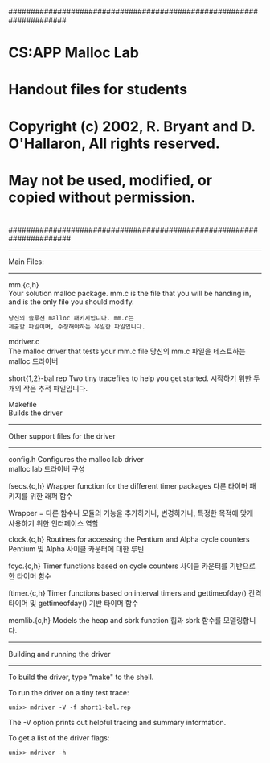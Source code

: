 #####################################################################
# CS:APP Malloc Lab
# Handout files for students
#
# Copyright (c) 2002, R. Bryant and D. O'Hallaron, All rights reserved.
# May not be used, modified, or copied without permission.
#
######################################################################

***********
Main Files:
***********

mm.{c,h}	
	Your solution malloc package. mm.c is the file that you
	will be handing in, and is the only file you should modify.

	당신의 솔루션 malloc 패키지입니다. mm.c는
	제출할 파일이며, 수정해야하는 유일한 파일입니다.

mdriver.c	
	The malloc driver that tests your mm.c file
	당신의 mm.c 파일을 테스트하는 malloc 드라이버

short{1,2}-bal.rep
	Two tiny tracefiles to help you get started. 
	시작하기 위한 두 개의 작은 추적 파일입니다.

Makefile	
	Builds the driver

**********************************
Other support files for the driver
**********************************

config.h	Configures the malloc lab driver  
malloc lab 드라이버 구성

fsecs.{c,h}	Wrapper function for the different timer packages 
다른 타이머 패키지를 위한 래퍼 함수

Wrapper = 다른 함수나 모듈의 기능을 추가하거나, 변경하거나, 특정한 목적에 맞게 사용하기 위한 인터페이스 역할

clock.{c,h}	Routines for accessing the Pentium and Alpha cycle counters
Pentium 및 Alpha 사이클 카운터에 대한 루틴

fcyc.{c,h}	Timer functions based on cycle counters
사이클 카운터를 기반으로한 타이머 함수

ftimer.{c,h}	Timer functions based on interval timers and gettimeofday() 
간격 타이머 및 gettimeofday() 기반 타이머 함수

memlib.{c,h}	Models the heap and sbrk function 
힙과 sbrk 함수를 모델링합니다.

*******************************
Building and running the driver
*******************************
To build the driver, type "make" to the shell.

To run the driver on a tiny test trace:

	unix> mdriver -V -f short1-bal.rep

The -V option prints out helpful tracing and summary information.

To get a list of the driver flags:

	unix> mdriver -h

